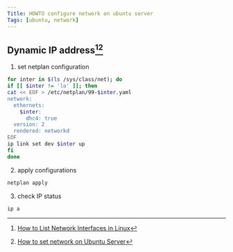 ```yaml
---
Title: HOWTO configure network on ubuntu server
Tags: [ubuntu, network]
---
```


## Dynamic IP address[^1][^2]

1. set netplan configuration

```sh
for inter in $(ls /sys/class/net); do
if [[ $inter != 'lo' ]]; then
cat << EOF > /etc/netplan/99-$inter.yaml
network:
  ethernets:
    $inter:
      dhc4: true
  version: 2
  rendered: networkd
EOF
ip link set dev $inter up 
fi
done
```

2. apply configurations

```sh
netplan apply
```

3. check IP status

```sh
ip a
```



[^1]: [How to List Network Interfaces in Linux](https://www.geeksforgeeks.org/how-to-list-network-interfaces-in-linux/)
[^2]: [How to set network on Ubuntu Server](https://ubuntu.com/server/docs/configuring-networks)

